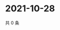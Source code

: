 # 2021-10-28

共 0 条

<!-- BEGIN WEIBO -->
<!-- 最后更新时间 Thu Oct 28 2021 12:18:43 GMT+0800 (China Standard Time) -->

<!-- END WEIBO -->

